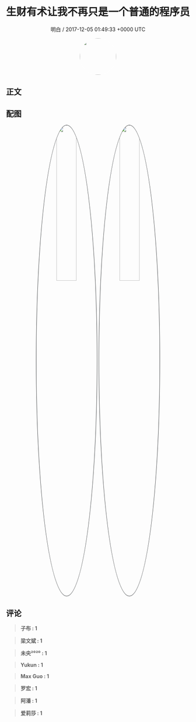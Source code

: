 <h1 align="center">生财有术让我不再只是一个普通的程序员</h1>
<p align="center">
    <a>明白 / 2017-12-05 01:49:33 &#43;0000 UTC</a>
</p>

<div align="center">
    <img src="https://images.zsxq.com/FjQmHspasTB6fS9i4Psn1Vi_tfMe?e=1590940799&amp;token=kIxbL07-8jAj8w1n4s9zv64FuZZNEATmlU_Vm6zD:G1ott7_PptRi18eZpfiMpU6xbzw=" width="100" height="100" style="border:1px solid;border-radius:50%; color:#ffffff"/>
</div>

## 正文

<div>

</div>

## 配图
<div class="image" align="center">

<img src="https://images.zsxq.com/FnN5bVfzuM2FYiTokR-Okro_MoUe?e=1590940799&amp;token=kIxbL07-8jAj8w1n4s9zv64FuZZNEATmlU_Vm6zD:miEMmslx98ldKxZBxu3NOqiB9Jg=" width="33%" height="33%" style="border:1px solid;border-radius:50%; color:#3c3f41"/>

<img src="https://images.zsxq.com/Fo5oovnCI-rS4DFXybIK0KoYsmmV?imageMogr2/auto-orient/thumbnail/800x/format/jpg/blur/1x0/quality/75&amp;e=1590940799&amp;token=kIxbL07-8jAj8w1n4s9zv64FuZZNEATmlU_Vm6zD:adOwh-ERaKhb8-r3L8GlOCwes3k=" width="33%" height="33%" style="border:1px solid;border-radius:50%; color:#3c3f41"/>

</div>

## 评论

<div align="left">
<div>

<blockquote >
<span> <strong>子布 : 1 </strong></span>
</blockquote>

<blockquote >
<span> <strong>梁文斌 : 1 </strong></span>
</blockquote>

<blockquote >
<span> <strong>未央²⁰²⁰ : 1 </strong></span>
</blockquote>

<blockquote >
<span> <strong>Yukun : 1 </strong></span>
</blockquote>

<blockquote >
<span> <strong>Max Guo : 1 </strong></span>
</blockquote>

<blockquote >
<span> <strong>罗宏 : 1 </strong></span>
</blockquote>

<blockquote >
<span> <strong>阿潘 : 1 </strong></span>
</blockquote>

<blockquote >
<span> <strong>爱莉莎 : 1 </strong></span>
</blockquote>

</div>
</div>